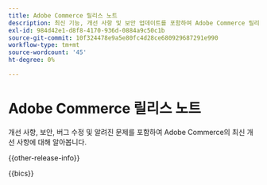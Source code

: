 ```yaml
---
title: Adobe Commerce 릴리스 노트
description: 최신 기능, 개선 사항 및 보안 업데이트를 포함하여 Adobe Commerce 릴리스 정보에 대해 알아봅니다. 버그 수정, 알려진 문제 및 업그레이드 지침을 살펴보십시오.
exl-id: 984d42e1-d8f8-4170-936d-0884a9c50c1b
source-git-commit: 10f324478e9a5e80fc4d28ce680929687291e990
workflow-type: tm+mt
source-wordcount: '45'
ht-degree: 0%

---
```


# Adobe Commerce 릴리스 노트

개선 사항, 보안, 버그 수정 및 알려진 문제를 포함하여 Adobe Commerce의 최신 개선 사항에 대해 알아봅니다.

{{other-release-info}}

{{bics}}
